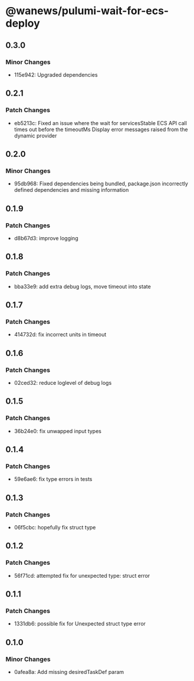 # @wanews/pulumi-wait-for-ecs-deploy

## 0.3.0

### Minor Changes

- 115e942: Upgraded dependencies

## 0.2.1

### Patch Changes

- eb5213c: Fixed an issue where the wait for servicesStable ECS API call times out before the timeoutMs
  Display error messages raised from the dynamic provider

## 0.2.0

### Minor Changes

- 95db968: Fixed dependencies being bundled, package.json incorrectly defined dependencies and missing information

## 0.1.9

### Patch Changes

- d8b67d3: improve logging

## 0.1.8

### Patch Changes

- bba33e9: add extra debug logs, move timeout into state

## 0.1.7

### Patch Changes

- 414732d: fix incorrect units in timeout

## 0.1.6

### Patch Changes

- 02ced32: reduce loglevel of debug logs

## 0.1.5

### Patch Changes

- 36b24e0: fix unwapped input types

## 0.1.4

### Patch Changes

- 59e6ae6: fix type errors in tests

## 0.1.3

### Patch Changes

- 06f5cbc: hopefully fix struct type

## 0.1.2

### Patch Changes

- 56f71cd: attempted fix for unexpected type: struct error

## 0.1.1

### Patch Changes

- 1331db6: possible fix for Unexpected struct type error

## 0.1.0

### Minor Changes

- 0afea8a: Add missing desiredTaskDef param
